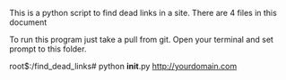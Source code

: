 This is a python script to find dead links in a site.
There are 4 files in this document

To run this program just take a pull from git. 
Open your terminal and set prompt to this folder.

root$:/find_dead_links# python __init__.py http://yourdomain.com
